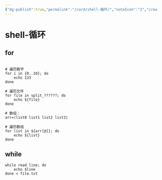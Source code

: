 ```yaml
---
{"dg-publish":true,"permalink":"/card/shell-循环/","noteIcon":"2","created":"2022-07-16T19:20:45+08:00","updated":"2024-09-09T13:32:31+08:00"}
---
```



# shell-循环

## for

``` Shell

# 遍历数字
for i in {0..10}; do
    echo 133
done

# 遍历文件
for file in split_??????; do
    echo ${file}
done

# 数组：
arr=(list0 list1 list2 list3)

# 遍历数组
for list in ${arr[@]}; do
	echo ${list}
done
```

## while

```Shell
while read line; do
    echo $line
done < file.txt
```
